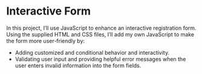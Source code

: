 # Interactive Form
 In this project, I’ll use JavaScript to enhance an interactive registration form. Using the supplied HTML and CSS files, I’ll add my own JavaScript to make the form more user-friendly by: 
 
 * Adding customized and conditional behavior and interactivity. 
 * Validating user input and providing helpful error messages when the user enters invalid information into the form fields.